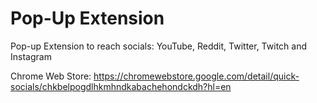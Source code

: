 # Pop-Up Extension
Pop-up Extension to reach socials: YouTube, Reddit, Twitter, Twitch and Instagram

Chrome Web Store: https://chromewebstore.google.com/detail/quick-socials/chkbelpogdlhkmhndkabachehondckdh?hl=en
